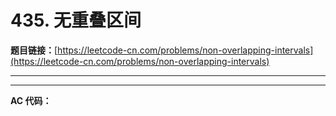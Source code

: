 # 435. 无重叠区间

**题目链接：**[https://leetcode-cn.com/problems/non-overlapping-intervals](https://leetcode-cn.com/problems/non-overlapping-intervals)

---

<Cards card="leetcode_435_non-overlapping-intervals"></Cards>

---

**AC 代码：**

```java

```